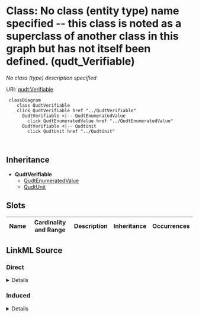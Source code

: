 

# Class: No class (entity type) name specified -- this class is noted as a superclass of another class in this graph but has not itself been defined. (qudt_Verifiable)


_No class (type) description specified_







URI: [qudt:Verifiable](http://qudt.org/schema/qudt/Verifiable)






```mermaid
 classDiagram
    class QudtVerifiable
    click QudtVerifiable href "../QudtVerifiable"
      QudtVerifiable <|-- QudtEnumeratedValue
        click QudtEnumeratedValue href "../QudtEnumeratedValue"
      QudtVerifiable <|-- QudtUnit
        click QudtUnit href "../QudtUnit"
      
      
```





## Inheritance
* **QudtVerifiable**
    * [QudtEnumeratedValue](../classes/QudtEnumeratedValue.md)
    * [QudtUnit](../classes/QudtUnit.md)



## Slots

| Name | Cardinality and Range | Description | Inheritance | Occurrences |
| ---  | --- | --- | --- | --- |














## LinkML Source

<!-- TODO: investigate https://stackoverflow.com/questions/37606292/how-to-create-tabbed-code-blocks-in-mkdocs-or-sphinx -->

### Direct

<details>

```yaml
name: qudt_Verifiable
conforms_to: No schema conformance document specified
description: No class (type) description specified
title: No class (entity type) name specified -- this class is noted as a superclass
  of another class in this graph but has not itself been defined.
from_schema: sawgraph-kg
rank: 1000
class_uri: qudt:Verifiable

```
</details>

### Induced

<details>

```yaml
name: qudt_Verifiable
conforms_to: No schema conformance document specified
description: No class (type) description specified
title: No class (entity type) name specified -- this class is noted as a superclass
  of another class in this graph but has not itself been defined.
from_schema: sawgraph-kg
rank: 1000
class_uri: qudt:Verifiable

```
</details>